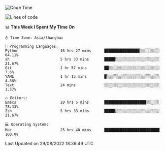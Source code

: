 <!--START_SECTION:waka-->
![Code Time](http://img.shields.io/badge/Code%20Time-825%20hrs%2049%20mins-blue)

![Lines of code](https://img.shields.io/badge/From%20Hello%20World%20I%27ve%20Written-22%20Thousand%20lines%20of%20code-blue)

📊 **This Week I Spent My Time On** 

```text
⌚︎ Time Zone: Asia/Shanghai

💬 Programming Languages: 
Python                   16 hrs 27 mins      ████████████████░░░░░░░░░   64.11% 
sh                       5 hrs 33 mins       █████░░░░░░░░░░░░░░░░░░░░   21.67% 
Git                      1 hr 57 mins        ██░░░░░░░░░░░░░░░░░░░░░░░   7.6% 
YAML                     1 hr 15 mins        █░░░░░░░░░░░░░░░░░░░░░░░░   4.88% 
Text                     24 mins             ░░░░░░░░░░░░░░░░░░░░░░░░░   1.57%

🔥 Editors: 
Emacs                    20 hrs 6 mins       ███████████████████░░░░░░   78.33% 
Zsh                      5 hrs 33 mins       █████░░░░░░░░░░░░░░░░░░░░   21.67%

💻 Operating System: 
Mac                      25 hrs 40 mins      █████████████████████████   100.0%

```


 Last Updated on 29/08/2022 18:36:49 UTC
<!--END_SECTION:waka-->
